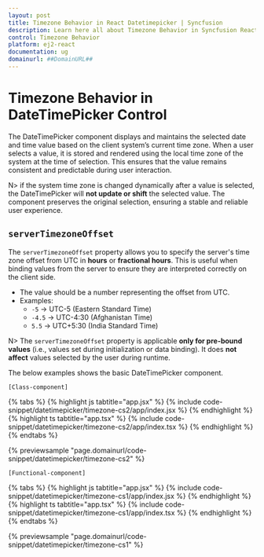 ```yaml
---
layout: post
title: Timezone Behavior in React Datetimepicker | Syncfusion
description: Learn here all about Timezone Behavior in Syncfusion React Datetimepicker component of Syncfusion Essential JS 2 and more.
control: Timezone Behavior 
platform: ej2-react
documentation: ug
domainurl: ##DomainURL##
---
```


# Timezone Behavior in DateTimePicker Control

The DateTimePicker component displays and maintains the selected date and time value based on the client system’s current time zone. When a user selects a value, it is stored and rendered using the local time zone of the system at the time of selection. This ensures that the value remains consistent and predictable during user interaction.

N> if the system time zone is changed dynamically after a value is selected, the DateTimePicker will **not update or shift** the selected value. The component preserves the original selection, ensuring a stable and reliable user experience.

## `serverTimezoneOffset`

The `serverTimezoneOffset` property allows you to specify the server's time zone offset from UTC in **hours** or **fractional hours**. This is useful when binding values from the server to ensure they are interpreted correctly on the client side.

- The value should be a number representing the offset from UTC.
- Examples:
  - `-5` → UTC-5 (Eastern Standard Time)
  - `-4.5` → UTC-4:30 (Afghanistan Time)
  - `5.5` → UTC+5:30 (India Standard Time)

N> The `serverTimezoneOffset` property is applicable **only for pre-bound values** (i.e., values set during initialization or data binding). It does **not affect** values selected by the user during runtime.

The below examples shows the basic DateTimePicker component.

`[Class-component]`

{% tabs %}
{% highlight js tabtitle="app.jsx" %}
{% include code-snippet/datetimepicker/timezone-cs2/app/index.jsx %}
{% endhighlight %}
{% highlight ts tabtitle="app.tsx" %}
{% include code-snippet/datetimepicker/timezone-cs2/app/index.tsx %}
{% endhighlight %}
{% endtabs %}

 {% previewsample "page.domainurl/code-snippet/datetimepicker/timezone-cs2" %}

`[Functional-component]`

{% tabs %}
{% highlight js tabtitle="app.jsx" %}
{% include code-snippet/datetimepicker/timezone-cs1/app/index.jsx %}
{% endhighlight %}
{% highlight ts tabtitle="app.tsx" %}
{% include code-snippet/datetimepicker/timezone-cs1/app/index.tsx %}
{% endhighlight %}
{% endtabs %}

 {% previewsample "page.domainurl/code-snippet/datetimepicker/timezone-cs1" %}